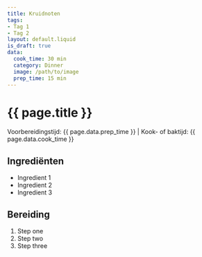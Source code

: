 ```yaml
---
title: Kruidnoten
tags:
- Tag 1
- Tag 2
layout: default.liquid
is_draft: true
data:
  cook_time: 30 min
  category: Dinner
  image: /path/to/image
  prep_time: 15 min
---
```

# {{ page.title }}

Voorbereidingstijd: {{ page.data.prep_time }} | Kook- of baktijd: {{ page.data.cook_time }}

## Ingrediënten
- Ingredient 1
- Ingredient 2
- Ingredient 3

## Bereiding
1. Step one
2. Step two
3. Step three
